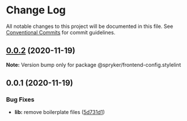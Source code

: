 # Change Log

All notable changes to this project will be documented in this file.
See [Conventional Commits](https://conventionalcommits.org) for commit guidelines.

## [0.0.2](https://github.com/spryker/frontend-configs/compare/@spryker/frontend-config.stylelint@0.0.1...@spryker/frontend-config.stylelint@0.0.2) (2020-11-19)

**Note:** Version bump only for package @spryker/frontend-config.stylelint





## 0.0.1 (2020-11-19)


### Bug Fixes

* **lib:** remove boilerplate files ([5d731d1](https://github.com/spryker/frontend-configs/commit/5d731d17322358a2eb3ff41cd397f2538cfe43ad))
